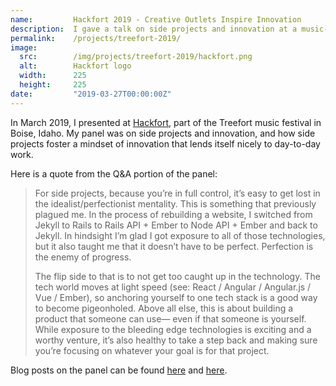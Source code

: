```yaml
---
name:         Hackfort 2019 - Creative Outlets Inspire Innovation
description:  I gave a talk on side projects and innovation at a music-meets-tech festival in Boise.
permalink:    /projects/treefort-2019/
image:
  src:        /img/projects/treefort-2019/hackfort.png
  alt:        Hackfort logo
  width:      225
  height:     225
date:         "2019-03-27T00:00:00Z"
---
```


In March 2019, I presented at [Hackfort](https://www.treefortmusicfest.com/fort/hackfort/), part of the Treefort music festival in Boise, Idaho. My panel was on side projects and innovation, and how side projects foster a mindset of innovation that lends itself nicely to day-to-day work.

Here is a quote from the Q&A portion of the panel:
> For side projects, because you’re in full control, it’s easy to get lost in the idealist/perfectionist mentality. This is something that previously plagued me. In the process of rebuilding a website, I switched from Jekyll to Rails to Rails API + Ember to Node API + Ember and back to Jekyll. In hindsight I’m glad I got exposure to all of those technologies, but it also taught me that it doesn’t have to be perfect. Perfection is the enemy of progress.
>
> The flip side to that is to not get too caught up in the technology. The tech world moves at light speed (see: React / Angular / Angular.js / Vue / Ember), so anchoring yourself to one tech stack is a good way to become pigeonholed. Above all else, this is about building a product that someone can use&mdash; even if that someone is yourself. While exposure to the bleeding edge technologies is exciting and a worthy venture, it’s also healthy to take a step back and making sure you’re focusing on whatever your goal is for that project.

Blog posts on the panel can be found [here](https://blog.jelli.com/hackfort-2019-side-projects-creative-outlets-inspire-innovation) and [here](https://www.jelli.com/launchpad/engineering-qa-managing-side-projects-and-finding-inspiration/).
